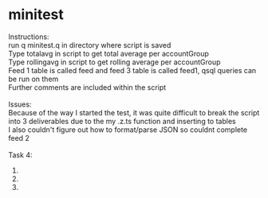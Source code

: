 # minitest

Instructions: <br />
run q minitest.q in directory where script is saved <br />
Type totalavg in script to get total average per accountGroup <br />
Type rollingavg in script to get rolling average per accountGroup <br />
Feed 1 table is called feed and feed 3 table is called feed1, qsql queries can be run on them <br />
Further comments are included within the script <br />
<br />
Issues: <br />
Because of the way I started the test, it was quite difficult to break the script into 3 deliverables due to the my .z.ts function and inserting to tables <br />
I also couldn't figure out how to format/parse JSON so couldnt complete feed 2 <br /> 
<br />
Task 4:
1.   <br />
2.   <br />
3.   <br />

